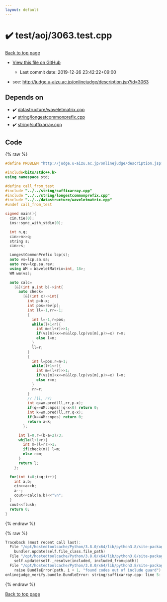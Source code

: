 ```yaml
---
layout: default
---
```


<!-- mathjax config similar to math.stackexchange -->
<script type="text/javascript" async
  src="https://cdnjs.cloudflare.com/ajax/libs/mathjax/2.7.5/MathJax.js?config=TeX-MML-AM_CHTML">
</script>
<script type="text/x-mathjax-config">
  MathJax.Hub.Config({
    TeX: { equationNumbers: { autoNumber: "AMS" }},
    tex2jax: {
      inlineMath: [ ['$','$'] ],
      processEscapes: true
    },
    "HTML-CSS": { matchFontHeight: false },
    displayAlign: "left",
    displayIndent: "2em"
  });
</script>

<script type="text/javascript" src="https://cdnjs.cloudflare.com/ajax/libs/jquery/3.4.1/jquery.min.js"></script>
<script src="https://cdn.jsdelivr.net/npm/jquery-balloon-js@1.1.2/jquery.balloon.min.js" integrity="sha256-ZEYs9VrgAeNuPvs15E39OsyOJaIkXEEt10fzxJ20+2I=" crossorigin="anonymous"></script>
<script type="text/javascript" src="../../../assets/js/copy-button.js"></script>
<link rel="stylesheet" href="../../../assets/css/copy-button.css" />


# :heavy_check_mark: test/aoj/3063.test.cpp

<a href="../../../index.html">Back to top page</a>

* <a href="{{ site.github.repository_url }}/blob/master/test/aoj/3063.test.cpp">View this file on GitHub</a>
    - Last commit date: 2019-12-26 23:42:22+09:00


* see: <a href="http://judge.u-aizu.ac.jp/onlinejudge/description.jsp?id=3063">http://judge.u-aizu.ac.jp/onlinejudge/description.jsp?id=3063</a>


## Depends on

* :heavy_check_mark: <a href="../../../library/datastructure/waveletmatrix.cpp.html">datastructure/waveletmatrix.cpp</a>
* :heavy_check_mark: <a href="../../../library/string/longestcommonprefix.cpp.html">string/longestcommonprefix.cpp</a>
* :heavy_check_mark: <a href="../../../library/string/suffixarray.cpp.html">string/suffixarray.cpp</a>


## Code

<a id="unbundled"></a>
{% raw %}
```cpp
#define PROBLEM "http://judge.u-aizu.ac.jp/onlinejudge/description.jsp?id=3063"

#include<bits/stdc++.h>
using namespace std;

#define call_from_test
#include "../../string/suffixarray.cpp"
#include "../../string/longestcommonprefix.cpp"
#include "../../datastructure/waveletmatrix.cpp"
#undef call_from_test

signed main(){
  cin.tie(0);
  ios::sync_with_stdio(0);

  int n,q;
  cin>>n>>q;
  string s;
  cin>>s;

  LongestCommonPrefix lcp(s);
  auto vs=lcp.sa.sa;
  auto rev=lcp.sa.rev;
  using WM = WaveletMatrix<int, 18>;
  WM wm(vs);

  auto calc=
    [&](int a,int b)->int{
      auto check=
        [&](int x)->int{
          int p=b-x;
          int pos=rev[p];
          int ll=-1,rr=-1;
          {
            int l=-1,r=pos;
            while(l+1<r){
              int m=(l+r)>>1;
              if(vs[m]+x<=n&&lcp.lcp(vs[m],p)>=x) r=m;
              else l=m;
            }
            ll=r;
          }
          {
            int l=pos,r=n+1;
            while(l+1<r){
              int m=(l+r)>>1;
              if(vs[m]+x<=n&&lcp.lcp(vs[m],p)>=x) l=m;
              else r=m;
            }
            rr=r;
          }
          // [ll, rr)
          int q=wm.pred(ll,rr,p-x);
          if(q==WM::npos||q-x<0) return 0;
          int k=wm.pred(ll,rr,q-x);
          if(k==WM::npos) return 0;
          return a<k;
        };

      int l=0,r=(b-a+2)/3;
      while(l+1<r){
        int m=(l+r)>>1;
        if(check(m)) l=m;
        else r=m;
      }
      return l;
    };

  for(int i=0;i<q;i++){
    int a,b;
    cin>>a>>b;
    a--;
    cout<<calc(a,b)<<"\n";
  }
  cout<<flush;
  return 0;
}

```
{% endraw %}

<a id="bundled"></a>
{% raw %}
```cpp
Traceback (most recent call last):
  File "/opt/hostedtoolcache/Python/3.8.0/x64/lib/python3.8/site-packages/onlinejudge_verify/docs.py", line 340, in write_contents
    bundler.update(self.file_class.file_path)
  File "/opt/hostedtoolcache/Python/3.8.0/x64/lib/python3.8/site-packages/onlinejudge_verify/bundle.py", line 154, in update
    self.update(self._resolve(included, included_from=path))
  File "/opt/hostedtoolcache/Python/3.8.0/x64/lib/python3.8/site-packages/onlinejudge_verify/bundle.py", line 123, in update
    raise BundleError(path, i + 1, "found codes out of include guard")
onlinejudge_verify.bundle.BundleError: string/suffixarray.cpp: line 5: found codes out of include guard

```
{% endraw %}

<a href="../../../index.html">Back to top page</a>

